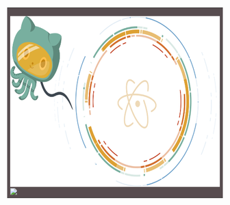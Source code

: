 <!--
<<<<<<< HEAD
@Author Charles https://github.com/Charles94jp

This icon is from GitHub Atom https://atom.io/
The original author used some static svg and css implementation, I integrated it into a dynamic svg picture

the
=======
I like this animation so much that I used it on my github homepage. If this violates your rights, please contact me and I will delete it immediately.
>>>>>>> 274566efeb9b54d7d3dda5a38a1b966e1e4d1fc0
-->


<div align="center">
	<table>
		<td bgcolor=#574c4f>
	<br>
	<img src="https://raw.githubusercontent.com/Charles94jp/Atom-dynamic-svg/master/github-atom-circle.svg" height="400">
	<img src="https://github-readme-stats.vercel.app/api?username=Charles94jp&show_icons=true&theme=gruvbox&bg_color=#574c4f" height="195">
	<br>
</td>
	</table>
</div>
